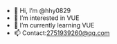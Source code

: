 - 👋 Hi, I’m @hhy0829
- 👀 I’m interested in VUE
- 🌱 I’m currently learning VUE
- 📫 Contact:2751939260@qq.com

<!---
hhy0829/hhy0829 is a ✨ special ✨ repository because its `README.md` (this file) appears on your GitHub profile.
You can click the Preview link to take a look at your changes.
--->
